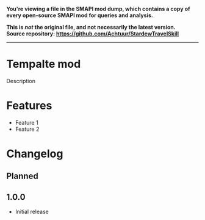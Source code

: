 **You're viewing a file in the SMAPI mod dump, which contains a copy of every open-source SMAPI mod
for queries and analysis.**

**This is _not_ the original file, and not necessarily the latest version.**  
**Source repository: https://github.com/Achtuur/StardewTravelSkill**

----

# Tempalte mod

Description
# Features

* Feature 1
* Feature 2

# Changelog

## Planned

## 1.0.0

* Initial release

